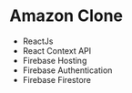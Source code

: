 # Amazon Clone
 - ReactJs
 - React Context API
 - Firebase Hosting
 - Firebase Authentication
 - Firebase Firestore
